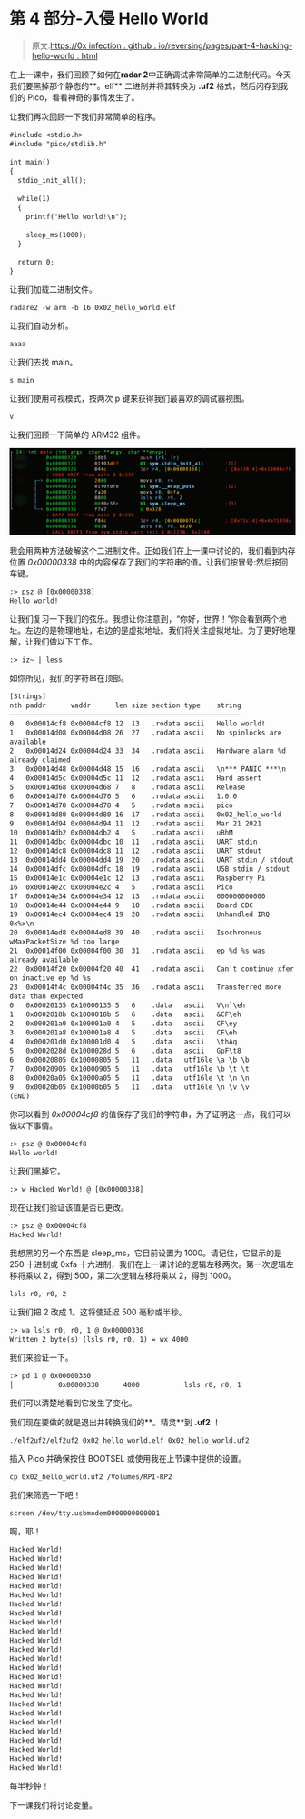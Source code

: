 # 第 4 部分-入侵 Hello World

> 原文:[https://0x infection . github . io/reversing/pages/part-4-hacking-hello-world . html](https://0xinfection.github.io/reversing/pages/part-4-hacking-hello-world.html)

在上一课中，我们回顾了如何在**radar 2**中正确调试非常简单的二进制代码。今天我们要黑掉那个静态的**。elf** 二进制并将其转换为 **.uf2** 格式，然后闪存到我们的 Pico，看看神奇的事情发生了。

让我们再次回顾一下我们非常简单的程序。

```
#include <stdio.h>
#include "pico/stdlib.h"

int main() 
{    
  stdio_init_all();

  while(1) 
  {
    printf("Hello world!\n");

    sleep_ms(1000);
  }

  return 0;
}

```

让我们加载二进制文件。

```
radare2 -w arm -b 16 0x02_hello_world.elf

```

让我们自动分析。

```
aaaa

```

让我们去找 main。

```
s main

```

让我们使用可视模式，按两次 p 键来获得我们最喜欢的调试器视图。

```
V

```

让我们回顾一下简单的 ARM32 组件。

![](img/e64c441b88da6db2bfe438d574261335.png)

我会用两种方法破解这个二进制文件。正如我们在上一课中讨论的，我们看到内存位置 *0x00000338* 中的内容保存了我们的字符串的值。让我们按冒号:然后按回车键。

```
:> psz @ [0x00000338]
Hello world!

```

让我们复习一下我们的弦乐。我想让你注意到，“你好，世界！”你会看到两个地址。左边的是物理地址，右边的是虚拟地址。我们将关注虚拟地址。为了更好地理解，让我们做以下工作。

```
:> iz~ | less

```

如你所见，我们的字符串在顶部。

```
[Strings]
nth paddr      vaddr      len size section type    string
―――――――――――――――――――――――――――――――――――――――――――――――――――――――――
0   0x00014cf8 0x00004cf8 12  13   .rodata ascii   Hello world!
1   0x00014d08 0x00004d08 26  27   .rodata ascii   No spinlocks are available
2   0x00014d24 0x00004d24 33  34   .rodata ascii   Hardware alarm %d already claimed
3   0x00014d48 0x00004d48 15  16   .rodata ascii   \n*** PANIC ***\n
4   0x00014d5c 0x00004d5c 11  12   .rodata ascii   Hard assert
5   0x00014d68 0x00004d68 7   8    .rodata ascii   Release
6   0x00014d70 0x00004d70 5   6    .rodata ascii   1.0.0
7   0x00014d78 0x00004d78 4   5    .rodata ascii   pico
8   0x00014d80 0x00004d80 16  17   .rodata ascii   0x02_hello_world
9   0x00014d94 0x00004d94 11  12   .rodata ascii   Mar 21 2021
10  0x00014db2 0x00004db2 4   5    .rodata ascii   uBhM
11  0x00014dbc 0x00004dbc 10  11   .rodata ascii   UART stdin
12  0x00014dc8 0x00004dc8 11  12   .rodata ascii   UART stdout
13  0x00014dd4 0x00004dd4 19  20   .rodata ascii   UART stdin / stdout
14  0x00014dfc 0x00004dfc 18  19   .rodata ascii   USB stdin / stdout
15  0x00014e1c 0x00004e1c 12  13   .rodata ascii   Raspberry Pi
16  0x00014e2c 0x00004e2c 4   5    .rodata ascii   Pico
17  0x00014e34 0x00004e34 12  13   .rodata ascii   000000000000
18  0x00014e44 0x00004e44 9   10   .rodata ascii   Board CDC
19  0x00014ec4 0x00004ec4 19  20   .rodata ascii   Unhandled IRQ 0x%x\n
20  0x00014ed8 0x00004ed8 39  40   .rodata ascii   Isochronous wMaxPacketSize %d too large
21  0x00014f00 0x00004f00 30  31   .rodata ascii   ep %d %s was already available
22  0x00014f20 0x00004f20 40  41   .rodata ascii   Can't continue xfer on inactive ep %d %s
23  0x00014f4c 0x00004f4c 35  36   .rodata ascii   Transferred more data than expected
0   0x00020135 0x10000135 5   6    .data   ascii   V\n`\eh
1   0x0002018b 0x1000018b 5   6    .data   ascii   &CF\eh
2   0x000201a0 0x100001a0 4   5    .data   ascii   CF\ey
3   0x000201a8 0x100001a8 4   5    .data   ascii   CF\eh
4   0x000201d0 0x100001d0 4   5    .data   ascii   \thAq
5   0x0002028d 0x1000028d 5   6    .data   ascii   GpF\t8
6   0x00020805 0x10000805 5   11   .data   utf16le \a \b \b
7   0x00020905 0x10000905 5   11   .data   utf16le \b \t \t
8   0x00020a05 0x10000a05 5   11   .data   utf16le \t \n \n
9   0x00020b05 0x10000b05 5   11   .data   utf16le \n \v \v
(END)

```

你可以看到 *0x00004cf8* 的值保存了我们的字符串，为了证明这一点，我们可以做以下事情。

```
:> psz @ 0x00004cf8
Hello world!

```

让我们黑掉它。

```
:> w Hacked World! @ [0x00000338]

```

现在让我们验证该值是否已更改。

```
:> psz @ 0x00004cf8
Hacked World!

```

我想黑的另一个东西是 sleep_ms，它目前设置为 1000。请记住，它显示的是 250 十进制或 0xfa 十六进制，我们在上一课讨论的逻辑左移两次。第一次逻辑左移将乘以 2，得到 500，第二次逻辑左移将乘以 2，得到 1000。

```
lsls r0, r0, 2 

```

让我们把 2 改成 1。这将使延迟 500 毫秒或半秒。

```
:> wa lsls r0, r0, 1 @ 0x00000330
Written 2 byte(s) (lsls r0, r0, 1) = wx 4000

```

我们来验证一下。

```
:> pd 1 @ 0x00000330
│           0x00000330      4000           lsls r0, r0, 1

```

我们可以清楚地看到它发生了变化。

我们现在要做的就是退出并转换我们的**。精灵**到 **.uf2** ！

```
./elf2uf2/elf2uf2 0x02_hello_world.elf 0x02_hello_world.uf2

```

插入 Pico 并确保按住 BOOTSEL 或使用我在上节课中提供的设置。

```
cp 0x02_hello_world.uf2 /Volumes/RPI-RP2

```

我们来筛选一下吧！

```
screen /dev/tty.usbmodem0000000000001

```

啊，耶！

```
Hacked World!
Hacked World!
Hacked World!
Hacked World!
Hacked World!
Hacked World!
Hacked World!
Hacked World!
Hacked World!
Hacked World!
Hacked World!
Hacked World!
Hacked World!
Hacked World!
Hacked World!
Hacked World!
Hacked World!
Hacked World!
Hacked World!
Hacked World!
Hacked World!
Hacked World!
Hacked World!
Hacked World!
Hacked World!

```

每半秒钟！

下一课我们将讨论变量。
